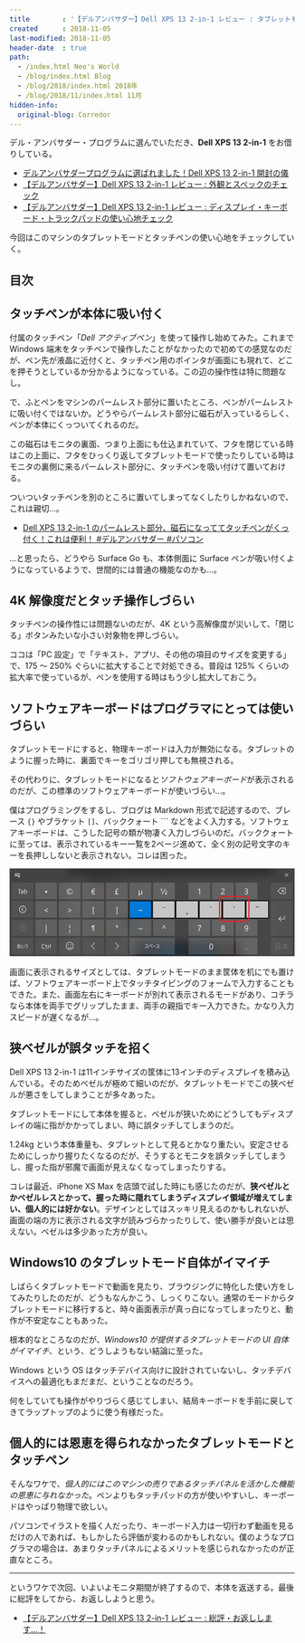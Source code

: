```yaml
---
title        : '【デルアンバサダー】Dell XPS 13 2-in-1 レビュー : タブレットモードとタッチペンの使い心地チェック'
created      : 2018-11-05
last-modified: 2018-11-05
header-date  : true
path:
  - /index.html Neo's World
  - /blog/index.html Blog
  - /blog/2018/index.html 2018年
  - /blog/2018/11/index.html 11月
hidden-info:
  original-blog: Corredor
---
```


デル・アンバサダー・プログラムに選んでいただき、**Dell XPS 13 2-in-1** をお借りしている。

- [デルアンバサダープログラムに選ばれました！Dell XPS 13 2-in-1 開封の儀](/blog/2018/10/07-01.html)
- [【デルアンバサダー】Dell XPS 13 2-in-1 レビュー : 外観とスペックのチェック](/blog/2018/10/11-01.html)
- [【デルアンバサダー】Dell XPS 13 2-in-1 レビュー : ディスプレイ・キーボード・トラックパッドの使い心地チェック](/blog/2018/10/16-03.html)

今回はこのマシンのタブレットモードとタッチペンの使い心地をチェックしていく。

## 目次

## タッチペンが本体に吸い付く

付属のタッチペン「*Dell アクティブペン*」を使って操作し始めてみた。これまで Windows 端末をタッチペンで操作したことがなかったので初めての感覚なのだが、ペン先が液晶に近付くと、タッチペン用のポインタが画面にも現れて、どこを押そうとしているか分かるようになっている。この辺の操作性は特に問題なし。

で、ふとペンをマシンのパームレスト部分に置いたところ、ペンがパームレストに吸い付くではないか。どうやらパームレスト部分に磁石が入っているらしく、ペンが本体にくっついてくれるのだ。

この磁石はモニタの裏面、つまり上面にも仕込まれていて、フタを閉じている時はこの上面に、フタをひっくり返してタブレットモードで使ったりしている時はモニタの裏側に来るパームレスト部分に、タッチペンを吸い付けて置いておける。

ついついタッチペンを別のところに置いてしまってなくしたりしかねないので、これは親切…。

- [Dell XPS 13 2-in-1 のパームレスト部分、磁石になっててタッチペンがくっ付く！これは便利！ #デルアンバサダー #パソコン](https://www.instagram.com/p/Bo1JzbnBiG1/)

…と思ったら、どうやら Surface Go も、本体側面に Surface ペンが吸い付くようになっているようで、世間的には普通の機能なのかも…。

## 4K 解像度だとタッチ操作しづらい

タッチペンの操作性には問題ないのだが、4K という高解像度が災いして、「閉じる」ボタンみたいな小さい対象物を押しづらい。

ココは「PC 設定」で「テキスト、アプリ、その他の項目のサイズを変更する」で、175 ～ 250% ぐらいに拡大することで対処できる。普段は 125% くらいの拡大率で使っているが、ペンを使用する時はもう少し拡大しておこう。

## ソフトウェアキーボードはプログラマにとっては使いづらい

タブレットモードにすると、物理キーボードは入力が無効になる。タブレットのように握った時に、裏面でキーをゴリゴリ押しても無視される。

その代わりに、タブレットモードになると*ソフトウェアキーボード*が表示されるのだが、この標準のソフトウェアキーボードが使いづらい…。

僕はプログラミングをするし、ブログは Markdown 形式で記述するので、ブレース `{}` やブラケット `[]`、バッククォート `\`` などをよく入力する。ソフトウェアキーボードは、こうした記号の類が物凄く入力しづらいのだ。バッククォートに至っては、表示されているキー一覧を2ページ進めて、全く別の記号文字のキーを長押ししないと表示されない。コレは困った。

![バッククォートはココ](05-02-01.png)

画面に表示されるサイズとしては、タブレットモードのまま筐体を机にでも置けば、ソフトウェアキーボード上でタッチタイピングのフォームで入力することもできた。また、画面左右にキーボードが別れて表示されるモードがあり、コチラなら本体を両手でグリップしたまま、両手の親指でキー入力できた。かなり入力スピードが遅くなるが…。

## 狭ベゼルが誤タッチを招く

Dell XPS 13 2-in-1 は11インチサイズの筐体に13インチのディスプレイを積み込んでいる。そのためベゼルが極めて細いのだが、タブレットモードでこの狭ベゼルが悪さをしてしまうことが多々あった。

タブレットモードにして本体を握ると、ベゼルが狭いためにどうしてもディスプレイの端に指がかかってしまい、時に誤タッチしてしまうのだ。

1.24kg という本体重量も、タブレットとして見るとかなり重たい。安定させるためにしっかり握りたくなるのだが、そうするとモニタを誤タッチしてしまうし、握った指が邪魔で画面が見えなくなってしまったりする。

コレは最近、iPhone XS Max を店頭で試した時にも感じたのだが、**狭ベゼルとかベゼルレスとかって、握った時に隠れてしまうディスプレイ領域が増えてしまい、個人的には好かない**。デザインとしてはスッキリ見えるのかもしれないが、画面の端の方に表示される文字が読みづらかったりして、使い勝手が良いとは思えない。ベゼルは多少あった方が良い。

## Windows10 のタブレットモード自体がイマイチ

しばらくタブレットモードで動画を見たり、ブラウジングに特化した使い方をしてみたりしたのだが、どうもなんかこう、しっくりこない。通常のモードからタブレットモードに移行すると、時々画面表示が真っ白になってしまったりと、動作が不安定なこともあった。

根本的なところなのだが、*Windows10 が提供するタブレットモードの UI 自体がイマイチ*、という、どうしようもない結論に至った。

Windows という OS はタッチデバイス向けに設計されていないし、タッチデバイスへの最適化もまだまだ、ということなのだろう。

何をしていても操作がやりづらく感じてしまい、結局キーボードを手前に戻してきてラップトップのように使う有様だった。

## 個人的には恩恵を得られなかったタブレットモードとタッチペン

そんなワケで、*個人的にはこのマシンの売りであるタッチパネルを活かした機能の恩恵に与れなかった*。ペンよりもタッチパッドの方が使いやすいし、キーボードはやっぱり物理で欲しい。

パソコンでイラストを描く人だったり、キーボード入力は一切行わず動画を見るだけの人であれば、もしかしたら評価が変わるのかもしれない。僕のようなプログラマの場合は、あまりタッチパネルによるメリットを感じられなかったのが正直なところ。

---

というワケで次回、いよいよモニタ期間が終了するので、本体を返送する。最後に総評をしてから、お返ししようと思う。

- [【デルアンバサダー】Dell XPS 13 2-in-1 レビュー : 総評・お返しします…！](/blog/2018/11/06-02.html)
